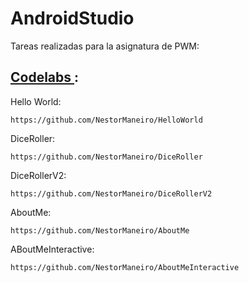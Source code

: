 # AndroidStudio
Tareas realizadas para la asignatura de PWM:
<h2><A HREF="https://developer.android.com/courses/kotlin-android-fundamentals/toc"> Codelabs </A>:</h2>

Hello World: 
   
    https://github.com/NestorManeiro/HelloWorld

DiceRoller: 
   
    https://github.com/NestorManeiro/DiceRoller

DiceRollerV2:
   
    https://github.com/NestorManeiro/DiceRollerV2

AboutMe: 
   
    https://github.com/NestorManeiro/AboutMe

ABoutMeInteractive:

    https://github.com/NestorManeiro/AboutMeInteractive
